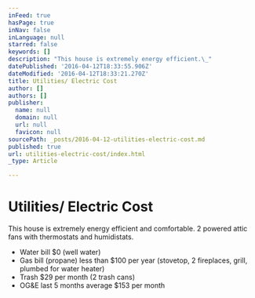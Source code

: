 ```yaml
---
inFeed: true
hasPage: true
inNav: false
inLanguage: null
starred: false
keywords: []
description: "This house is extremely energy efficient.\_"
datePublished: '2016-04-12T18:33:55.906Z'
dateModified: '2016-04-12T18:33:21.270Z'
title: Utilities/ Electric Cost
author: []
authors: []
publisher:
  name: null
  domain: null
  url: null
  favicon: null
sourcePath: _posts/2016-04-12-utilities-electric-cost.md
published: true
url: utilities-electric-cost/index.html
_type: Article

---
```

# Utilities/ Electric Cost

This house is extremely energy efficient and comfortable. 2 powered attic fans with thermostats and humidistats. 

* Water bill $0 (well water)
* Gas bill (propane) less than $100 per year (stovetop, 2 fireplaces, grill, plumbed for water heater)
* Trash $29 per month (2 trash cans)
* OG&E last 5 months average $153 per month